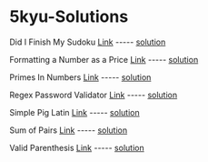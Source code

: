 # 5kyu-Solutions

Did I Finish My Sudoku [Link](https://www.codewars.com/kata/53db96041f1a7d32dc0004d2) ----- [solution](https://github.com/zscheck/Code-Wars-Solutions/blob/master/5kyu_solutions/Did_I_Finish_My_Sudoku.js)

Formatting a Number as a Price [Link](https://www.codewars.com/kata/5318f00b31b30925fd0001f8) ----- [solution](https://github.com/zscheck/Code-Wars-Solutions/blob/master/5kyu_solutions/Formatting_a_Number_as_a_Price.js)

Primes In Numbers [Link](https://www.codewars.com/kata/54d512e62a5e54c96200019e) ----- [solution](https://github.com/zscheck/Code-Wars-Solutions/blob/master/5kyu_solutions/Primes_In_Numbers.js)

Regex Password Validator [Link](https://www.codewars.com/kata/52e1476c8147a7547a000811) ----- [solution](https://github.com/zscheck/Code-Wars-Solutions/blob/master/5kyu_solutions/Regex_Password_Validation.js)

Simple Pig Latin [Link](https://www.codewars.com/kata/520b9d2ad5c005041100000f) ----- [solution](https://github.com/zscheck/Code-Wars-Solutions/blob/master/5kyu_solutions/Simple_Pig_Latin.js)

Sum of Pairs [Link](https://www.codewars.com/kata/54d81488b981293527000c8f) ----- [solution](https://github.com/zscheck/Code-Wars-Solutions/blob/master/5kyu_solutions/Sum_Of_Pairs.js)

Valid Parenthesis [Link](https://www.codewars.com/kata/52774a314c2333f0a7000688) ----- [solution](https://github.com/zscheck/Code-Wars-Solutions/blob/master/5kyu_solutions/Valid_Parentheses.js)